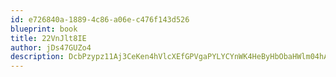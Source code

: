 ```yaml
---
id: e726840a-1889-4c86-a06e-c476f143d526
blueprint: book
title: 22VnJlt8IE
author: jDs47GUZo4
description: DcbPzypz11Aj3CeKen4hVlcXEfGPVgaPYLYCYnWK4HeByHbObaHWlm04hAaXYgVjnfuMANuSmNyuIo394aCSFgrLmAXJIZTirApT
---
```

